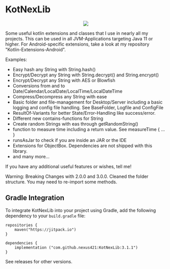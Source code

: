 # KotNexLib

<p align="center">
  <img src="https://github.com/user-attachments/assets/dce41e84-cd28-49b8-91a7-6649e6890ad2" />
</p>

Some useful kotlin extensions and classes that I use in nearly all my projects. This can be used in all JVM-Applications
targeting Java 11 or higher.
For Android-specific extensions, take a look at my repository "Kotlin-Extensions-Android".

Examples:

- Easy hash any String with String.hash()
- Encrypt/Decrypt any String with String.decrypt() and String.encrypt()
- Encrypt/Decrypt any String with AES or Blowfish
- Conversions from and to Date/Calendar/LocalDate/LocalTime/LocalDateTime
- Compress/Decompress any String with ease
- Basic folder and file-management for Desktop/Server including a basic logging and config file handling. See
  BaseFolder, Logfile and ConfigFile
- ResultOf-Variants for better State/Error-Handling like success/error.
- Different new contains-functions for String
- Create random Strings with eas through getRandomString()
- function to measure time including a return value. See measureTime { ... }
- runsAsJar to check if you are inside an JAR or the IDE
- Extensions for ObjectBox. Dependencies are not shipped with this library.
- and many more...

If you have any additional useful features or wishes, tell me!

Warning: Breaking Changes with 2.0.0 and 3.0.0. Cleaned the folder structure. You may need to re-import some methods.

## Gradle Integration

To integrate KotNexLib into your project using Gradle, add the following dependency to your `build.gradle` file:

    repositories {
        maven("https://jitpack.io")
    }

    dependencies {
        implementation ("com.github.nexus421:KotNexLib:3.1.1")
    }

See releases for other versions.
